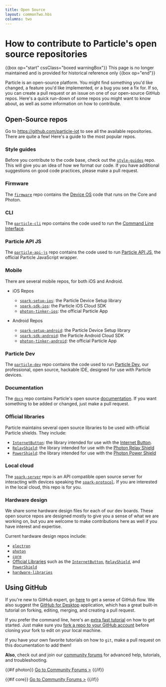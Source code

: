 ```yaml
---
title: Open Source
layout: commonTwo.hbs
columns: two
---
```


# How to contribute to Particle's open source repositories

{{box op="start" cssClass="boxed warningBox"}}
This page is no longer maintained and is provided for historical reference only
{{box op="end"}}

Particle is an open-source platform. You might find something you'd like changed, a feature you'd like implemented, or a bug you see a fix for. If so, you can create a pull request or an issue on one of our open-source GitHub repos. Here's a quick run-down of some repos you might want to know about, as well as some information on how to contribute.

## Open-Source repos

Go to https://github.com/particle-iot to see all the available repositories. There are quite a few! Here's a guide to the most popular repos.


### Style guides

Before you contribute to the code base, check out the [`style-guides`](https://github.com/particle-iot/style-guides) repo. This will give you an idea of how we format our code. If you have additional suggestions on good code practices, please make a pull request.


### Firmware

The [`firmware`](https://github.com/particle-iot/device-os) repo contains
the [Device OS](/reference/device-os/firmware/) code that runs on the Core and Photon.


### CLI

The [`particle-cli`](https://github.com/particle-iot/particle-cli) repo contains the code used to run the [Command Line Interface](/getting-started/developer-tools/cli/).


### Particle API JS

The [`particle-api-js`](https://github.com/particle-iot/particle-api-js) repo contains the code used to run [Particle API JS](/reference/cloud-apis/javascript/), the official Particle JavaScript wrapper.


### Mobile

There are several mobile repos, for both iOS and Android.

- iOS Repos
   - [`spark-setup-ios`](https://github.com/particle-iot/spark-setup-ios): the Particle Device Setup library
   - [`spark-sdk-ios`](https://github.com/particle-iot/spark-sdk-ios): the Particle iOS Cloud SDK
   - [`photon-tinker-ios`](https://github.com/particle-iot/photon-tinker-ios): the official Particle App

- Android Repos
   - [`spark-setup-android`](https://github.com/particle-iot/spark-setup-android): the Particle Device Setup library
   - [`spark-sdk-android`](https://github.com/particle-iot/spark-sdk-android): the Particle Android Cloud SDK
   - [`photon-tinker-android`](https://github.com/particle-iot/photon-tinker-android): the official Particle App


### Particle Dev

The [`particle-dev`](https://github.com/particle-iot/particle-dev) repo contains the code used to run [Particle Dev](/getting-started/developer-tools/workbench/), our professional, open source, hackable IDE, designed for use with Particle devices.


### Documentation

The [`docs`](https://github.com/particle-iot/docs) repo contains Particle's open source [documentation](/reference/device-os/firmware/). If you want something to be added or changed, just make a pull request.


### Official libraries

Particle maintains several open source libraries to be used with official Particle shields. They include:

- [`InternetButton`](https://github.com/particle-iot/InternetButton): the library intended for use with the [Internet Button](/reference/datasheets/accessories/legacy-accessories/#internet-button).
- [`RelayShield`](https://github.com/particle-iot/RelayShield): the library intended for use with the [Photon Relay Shield](/reference/datasheets/accessories/legacy-accessories/#relay-shield)
- [`PowerShield`](https://github.com/particle-iot/PowerShield): the library intended for use with the [Photon Power Shield](/reference/datasheets/accessories/legacy-accessories/#power-shield)


### Local cloud

The [`spark-server`](https://github.com/particle-iot/spark-server) repo is an API compatible open source server for interacting with devices speaking the [`spark-protocol`](https://github.com/particle-iot/spark-protocol). If you are interested in the local cloud, this repo is for you.


### Hardware design

We share some hardware design files for each of our dev boards. These open source repos are designed mostly to give you a sense of what we are working on, but you are welcome to make contributions here as well if you have interest and expertise.

Current hardware design repos include:
- [`electron`](https://github.com/particle-iot/electron)
- [`photon`](https://github.com/particle-iot/photon)
- [`core`](https://github.com/particle-iot/core)
- [Official Libraries](#official-libraries) such as the [`InternetButton`](https://github.com/particle-iot/InternetButton), [`RelayShield`](https://github.com/particle-iot/RelayShield), and [`PowerShield`](https://github.com/particle-iot/PowerShield)
- [`hardware-libraries`](https://github.com/particle-iot/hardware-libraries)


## Using GitHub

If you're new to GitHub expert, go [here](https://guides.github.com/introduction/flow/index.html) to get a sense of GitHub flow. We also suggest the [GitHub for Desktop](https://desktop.github.com/) application, which has a great built-in tutorial on forking, editing, merging, and creating a pull request.

If you prefer the command line, here's an [extra fast tutorial](http://rogerdudler.github.io/git-guide/) on how to get started. Just make sure you [fork a repo to your GitHub account](https://help.github.com/articles/fork-a-repo/) before cloning your fork to edit on your local machine.

If you have your own favorite tutorials on how to `git`, make a pull request on this documentation to add them!

**Also**, check out and join our [community forums](https://community.particle.io/) for advanced help, tutorials, and troubleshooting.

{{#if photon}}
[Go to Community Forums >](https://community.particle.io/c/troubleshooting)
{{/if}}

{{#if core}}
[Go to Community Forums >](https://community.particle.io/c/troubleshooting)
{{/if}}
